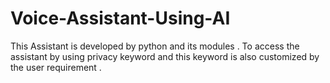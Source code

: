 # Voice-Assistant-Using-AI
This Assistant is developed by python and its modules . To access the assistant by using privacy keyword and this keyword is also customized by the user requirement .
